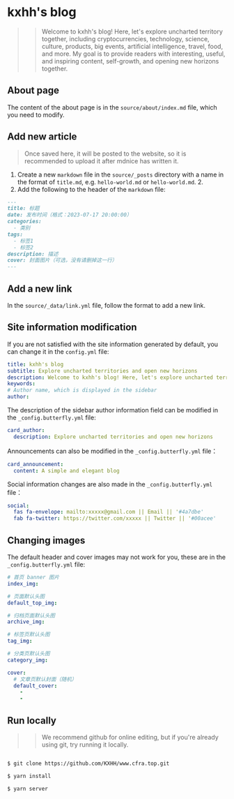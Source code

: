 # kxhh's blog

> > Welcome to kxhh's blog! Here, let's explore uncharted territory together, including cryptocurrencies, technology, science, culture, products, big events, artificial intelligence, travel, food, and more. My goal is to provide readers with interesting, useful, and inspiring content, self-growth, and opening new horizons together.

## About page

The content of the about page is in the `source/about/index.md` file, which you need to modify.

## Add new article

> Once saved here, it will be posted to the website, so it is recommended to upload it after mdnice has written it.

1. Create a new `markdown` file in the `source/_posts` directory with a name in the format of `title.md`, e.g. `hello-world.md` or `hello-world.md`. 2.
2. Add the following to the header of the `markdown` file:

```md
---
title: 标题
date: 发布时间（格式：2023-07-17 20:00:00）
categories:
  - 类别
tags:
  - 标签1
  - 标签2
description: 描述
cover: 封面图片（可选，没有请删掉这一行）
---
```

## Add a new link

In the `source/_data/link.yml` file, follow the format to add a new link.

## Site information modification

If you are not satisfied with the site information generated by default, you can change it in the `config.yml` file:

```yml
title: kxhh's blog
subtitle: Explore uncharted territories and open new horizons
description: Welcome to kxhh's blog! Here, let's explore uncharted territory together, including cryptocurrencies, technology, science, culture, products, big events, artificial intelligence, travel, food, and more. My goal is to provide readers with interesting, useful, and inspiring content, self-growth, and opening new horizons together.
keywords:
# Author name, which is displayed in the sidebar
author: 
```

The description of the sidebar author information field can be modified in the `_config.butterfly.yml` file:

```yml
card_author:
  description: Explore uncharted territories and open new horizons
```

Announcements can also be modified in the `_config.butterfly.yml` file：

```yml
card_announcement:
  content: A simple and elegant blog
```

Social information changes are also made in the `_config.butterfly.yml` file：

```yml
social:
  fas fa-envelope: mailto:xxxxx@gmail.com || Email || '#4a7dbe'
  fab fa-twitter: https://twitter.com/xxxxx || Twitter || '#00acee'
```

## Changing images

The default header and cover images may not work for you, these are in the `_config.butterfly.yml` file:

```yml
# 首页 banner 图片
index_img: 

# 页面默认头图
default_top_img: 

# 归档页面默认头图
archive_img: 

# 标签页默认头图
tag_img: 

# 分类页默认头图
category_img: 

cover:
  # 文章页默认封面（随机）
  default_cover:
    - 
    - 
```

## Run locally

> > We recommend github for online editing, but if you're already using git, try running it locally.

```sh

$ git clone https://github.com/KXHH/www.cfra.top.git

$ yarn install

$ yarn server
```
